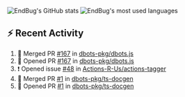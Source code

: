 ![EndBug's GitHub stats](https://github-readme-stats.vercel.app/api?username=endbug&show_icons=true&theme=dark)
![EndBug's most used languages](https://github-readme-stats.vercel.app/api/top-langs/?username=endbug&layout=compact&theme=dark)

## ⚡ Recent Activity

<!--START_SECTION:activity-->
1. 🎉 Merged PR [#167](https://github.com//dbots-pkg/dbots.js/pull/167) in [dbots-pkg/dbots.js](https://github.com//dbots-pkg/dbots.js)
2. 💪 Opened PR [#167](https://github.com//dbots-pkg/dbots.js/pull/167) in [dbots-pkg/dbots.js](https://github.com//dbots-pkg/dbots.js)
3. ❗️ Opened issue [#48](https://github.com//Actions-R-Us/actions-tagger/issues/48) in [Actions-R-Us/actions-tagger](https://github.com//Actions-R-Us/actions-tagger)
4. 🎉 Merged PR [#1](https://github.com//dbots-pkg/ts-docgen/pull/1) in [dbots-pkg/ts-docgen](https://github.com//dbots-pkg/ts-docgen)
5. 💪 Opened PR [#1](https://github.com//dbots-pkg/ts-docgen/pull/1) in [dbots-pkg/ts-docgen](https://github.com//dbots-pkg/ts-docgen)
<!--END_SECTION:activity-->
